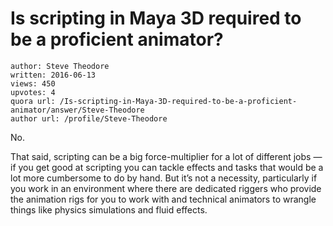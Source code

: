 # Is scripting in Maya 3D required to be a proficient animator?

	author: Steve Theodore
	written: 2016-06-13
	views: 450
	upvotes: 4
	quora url: /Is-scripting-in-Maya-3D-required-to-be-a-proficient-animator/answer/Steve-Theodore
	author url: /profile/Steve-Theodore


No.

That said, scripting can be a big force-multiplier for a lot of different jobs — if you get good at scripting you can tackle effects and tasks that would be a lot more cumbersome to do by hand. But it’s not a necessity, particularly if you work in an environment where there are dedicated riggers who provide the animation rigs for you to work with and technical animators to wrangle things like physics simulations and fluid effects.

